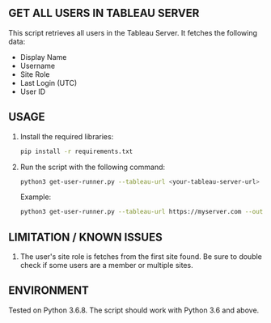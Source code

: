 ## GET ALL USERS IN TABLEAU SERVER

This script retrieves all users in the Tableau Server. It fetches the following data:
- Display Name
- Username
- Site Role
- Last Login (UTC)
- User ID

## USAGE

1. Install the required libraries:

    ```bash
    pip install -r requirements.txt
    ```

2. Run the script with the following command:

    ```bash
    python3 get-user-runner.py --tableau-url <your-tableau-server-url> --output-file <output-file-name>.csv [--api-version <api-version>]
    ```

    Example:

    ```bash
    python3 get-user-runner.py --tableau-url https://myserver.com --output-file users-list.csv
    ```

## LIMITATION / KNOWN ISSUES

1. The user's site role is fetches from the first site found. Be sure to double check if some users are a member or multiple sites.

## ENVIRONMENT

Tested on Python 3.6.8. The script should work with Python 3.6 and above.
